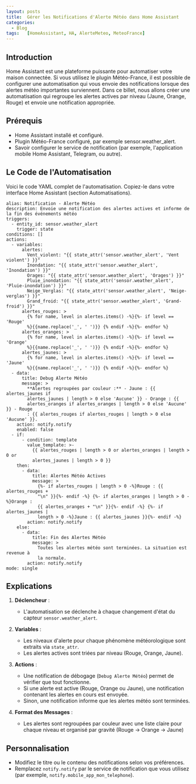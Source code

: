 ```yaml
---
layout: posts
title:  Gérer les Notifications d'Alerte Météo dans Home Assistant
categories:
  - Blog
tags:   [HomeAssistant, HA, AlerteMeteo, MeteoFrance]
---
```


## Introduction

Home Assistant est une plateforme puissante pour automatiser votre maison connectée. Si vous utilisez le plugin Météo-France, il est possible de configurer une automatisation qui vous envoie des notifications lorsque des alertes météo importantes surviennent. Dans ce billet, nous allons créer une automatisation qui regroupe les alertes actives par niveau (Jaune, Orange, Rouge) et envoie une notification appropriée.

## Prérequis

- Home Assistant installé et configuré.
- Plugin Météo-France configuré, par exemple sensor.weather_alert.
- Savoir configurer le service de notification (par exemple, l'application mobile Home Assistant, Telegram, ou autre).

## Le Code de l'Automatisation

Voici le code YAML complet de l'automatisation. Copiez-le dans votre interface Home Assistant (section Automatisations).

```liquid
alias: Notification - Alerte Météo
description: Envoie une notification des alertes actives et informe de la fin des événements météo
triggers:
  - entity_id: sensor.weather_alert
    trigger: state
conditions: []
actions:
  - variables:
      alertes:
        Vent_violent: "{{ state_attr('sensor.weather_alert', 'Vent violent') }}"
        Inondation: "{{ state_attr('sensor.weather_alert', 'Inondation') }}"
        Orages: "{{ state_attr('sensor.weather_alert', 'Orages') }}"
        Pluie_inondation: "{{ state_attr('sensor.weather_alert', 'Pluie-inondation') }}"
        Neige_Verglas: "{{ state_attr('sensor.weather_alert', 'Neige-verglas') }}"
        Grand_froid: "{{ state_attr('sensor.weather_alert', 'Grand-froid') }}"
      alertes_rouges: >
        {% for name, level in alertes.items() -%}{%- if level == 'Rouge'
        %}{{name.replace('_', ' ')}} {% endif -%}{%- endfor %} 
      alertes_oranges: >
        {% for name, level in alertes.items() -%}{%- if level == 'Orange'
        %}{{name.replace('_', ' ')}} {% endif -%}{%- endfor %} 
      alertes_jaunes: >
        {% for name, level in alertes.items() -%}{%- if level == 'Jaune'
        %}{{name.replace('_', ' ')}} {% endif -%}{%- endfor %} 
  - data:
      title: Debug Alerte Météo
      message: >
        **Alertes regroupées par couleur :** - Jaune : {{ alertes_jaunes if
        alertes_jaunes | length > 0 else 'Aucune' }} - Orange : {{
        alertes_oranges if alertes_oranges | length > 0 else 'Aucune' }} - Rouge
        : {{ alertes_rouges if alertes_rouges | length > 0 else 'Aucune' }}.
    action: notify.notify
    enabled: false
  - if:
      - condition: template
        value_template: >-
          {{ alertes_rouges | length > 0 or alertes_oranges | length > 0 or
          alertes_jaunes | length > 0 }}
    then:
      - data:
          title: Alertes Météo Actives
          message: >
            {%- if alertes_rouges | length > 0 -%}Rouge : {{ alertes_rouges +
            "\n" }}{%- endif -%} {%- if alertes_oranges | length > 0 -%}Orange :
            {{ alertes_oranges + "\n" }}{%- endif -%} {%- if alertes_jaunes |
            length > 0 -%}Jaune : {{ alertes_jaunes }}{%- endif -%}
        action: notify.notify
    else:
      - data:
          title: Fin des Alertes Météo
          message: >
            Toutes les alertes météo sont terminées. La situation est revenue à
            la normale.
        action: notify.notify
mode: single
```

## Explications

1. **Déclencheur** :
   - L'automatisation se déclenche à chaque changement d'état du capteur `sensor.weather_alert`.

2. **Variables** :
   - Les niveaux d'alerte pour chaque phénomène météorologique sont extraits via `state_attr`.
   - Les alertes actives sont triées par niveau (Rouge, Orange, Jaune).

3. **Actions** :
   - Une notification de débogage (`Debug Alerte Météo`) permet de vérifier que tout fonctionne.
   - Si une alerte est active (Rouge, Orange ou Jaune), une notification contenant les alertes en cours est envoyée.
   - Sinon, une notification informe que les alertes météo sont terminées.

4. **Format des Messages** :
   - Les alertes sont regroupées par couleur avec une liste claire pour chaque niveau et organisé par gravité (Rouge -> Orange -> Jaune)

## Personnalisation

- Modifiez le titre ou le contenu des notifications selon vos préférences.
- Remplacez `notify.notify` par le service de notification que vous utilisez (par exemple, `notify.mobile_app_mon_telephone`).

